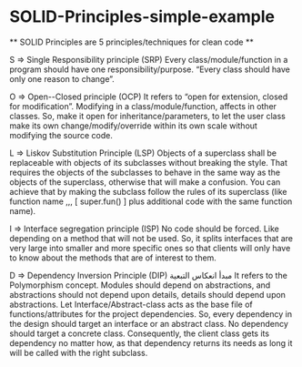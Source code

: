 # SOLID-Principles-simple-example

** SOLID Principles are 5 principles/techniques for clean code **

S => Single Responsibility principle (SRP)
Every class/module/function in a program should have one responsibility/purpose. “Every class should have only one reason to change”. 

O => Open--Closed principle (OCP)
It refers to “open for extension, closed for modification”. Modifying in a class/module/function, affects in other classes. So, make it open for inheritance/parameters, to let the user class make its own change/modify/override within its own scale without modifying the source code.

L => Liskov Substitution Principle (LSP)
Objects of a superclass shall be replaceable with objects of its subclasses without breaking the style. That requires the objects of the subclasses to behave in the same way as the objects of the superclass, otherwise that will make a confusion.
You can achieve that by making the subclass follow the rules of its superclass (like function name ,,, [ super.fun() ] plus additional code with the same function name).

I => Interface segregation principle (ISP)
No code should be forced. Like depending on a method that will not be used. So, it splits interfaces that are very large into smaller and more specific ones so that clients will only have to know about the methods that are of interest to them.

D => Dependency Inversion Principle (DIP)	مبدأ انعكاس التبعية
It refers to the Polymorphism concept. Modules should depend on abstractions, and abstractions should not depend upon details, details should depend upon abstractions. Let Interface/Abstract-class acts as the base file of functions/attributes for the project dependencies. 
So, every dependency in the design should target an interface or an abstract class. No dependency should target a concrete class. Consequently, the client class gets its dependency no matter how, as that dependency returns its needs as long it will be called with the right subclass.
